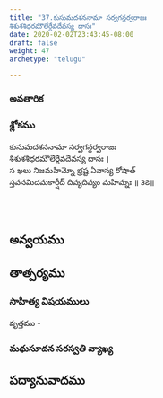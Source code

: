 ```yaml
---
title: "37.కుసుమదశననామా సర్వగన్ధర్వరాజః
శిశుశశిధరమౌలేర్దేవదేవస్య దాసః"
date: 2020-02-02T23:43:45-08:00
draft: false
weight: 47
archetype: "telugu"

---
```


### అవతారిక


### శ్లోకము

కుసుమదశననామా సర్వగన్ధర్వరాజః
<br/>శిశుశశిధరమౌలేర్దేవదేవస్య దాసః ।
<br/>స ఖలు నిజమహిమ్నో భ్రష్ట ఏవాస్య రోషాత్
<br/>స్తవనమిదమకార్షీద్ దివ్యదివ్యం మహిమ్నః ॥ ౩౭॥
<br/>

<br/><br/>

## అన్వయము 


## తాత్పర్యము 


### సాహిత్య విషయములు 

వృత్తము   - 


### మధుసూదన సరస్వతి వ్యాఖ్య 


## పద్యానువాదము 

